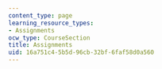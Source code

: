```yaml
---
content_type: page
learning_resource_types:
- Assignments
ocw_type: CourseSection
title: Assignments
uid: 16a751c4-5b5d-96cb-32bf-6faf58d0a560
---
```

